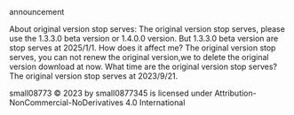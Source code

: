announcement

About original version stop serves:
The original version stop serves, please use the 1.3.3.0 beta version or 1.4.0.0 version.
But 1.3.3.0 beta version are stop serves at 2025/1/1.
How does it affect me?
The original version stop serves, you can not renew the original version,we to delete the original version download at now.
What time are the original version stop serves?
The original version stop serves at 2023/9/21.



small08773 © 2023 by small0877345 is licensed under Attribution-NonCommercial-NoDerivatives 4.0 International 
